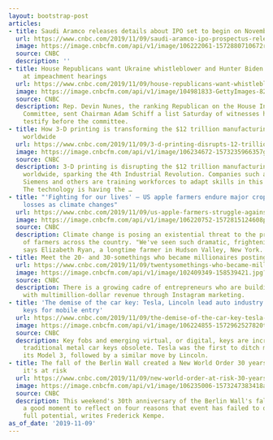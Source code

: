 ```yaml
---
layout: bootstrap-post
articles:
- title: Saudi Aramco releases details about IPO set to begin on November 17
  url: https://www.cnbc.com/2019/11/09/saudi-aramco-ipo-prospectus-released.html
  image: https://image.cnbcfm.com/api/v1/image/106222061-1572880710672rtx775vm.jpg?v=1572880808
  source: CNBC
  description: ''
- title: House Republicans want Ukraine whistleblower and Hunter Biden to testify
    at impeachment hearings
  url: https://www.cnbc.com/2019/11/09/house-republicans-want-whistleblower-and-hunter-biden-to-testify.html
  image: https://image.cnbcfm.com/api/v1/image/104981833-GettyImages-822406362.jpg?v=1532563691
  source: CNBC
  description: Rep. Devin Nunes, the ranking Republican on the House Intelligence
    Committee, sent Chairman Adam Schiff a list Saturday of witnesses he wants to
    testify before the committee.
- title: How 3-D printing is transforming the $12 trillion manufacturing industry
    worldwide
  url: https://www.cnbc.com/2019/11/09/3-d-printing-disrupts-12-trillion-manufacturing-industry-globally.html
  image: https://image.cnbcfm.com/api/v1/image/106234672-1573235966357gettyimages-1052292412.jpeg?v=1573236121
  source: CNBC
  description: 3-D printing is disrupting the $12 trillion manufacturing industry
    worldwide, sparking the 4th Industrial Revolution. Companies such as Ford, L'Oreal,
    Siemens and others are training workforces to adapt skills in this technology.
    The technology is having the …
- title: "'Fighting for our lives' — US apple farmers endure major crop and profit
    losses as climate changes"
  url: https://www.cnbc.com/2019/11/09/us-apple-farmers-struggle-against-climate-change-floods-and-drought.html
  image: https://image.cnbcfm.com/api/v1/image/106220752-1572815124608picture1.jpg?v=1573229041
  source: CNBC
  description: Climate change is posing an existential threat to the precarious lives
    of farmers across the country. "We've seen such dramatic, frightening crop losses,"
    says Elizabeth Ryan, a longtime farmer in Hudson Valley, New York.
- title: Meet the 20- and 30-somethings who became millionaires posting on Instagram
  url: https://www.cnbc.com/2019/11/09/twentysomethings-who-became-millionaires-posting-on-instagram.html
  image: https://image.cnbcfm.com/api/v1/image/102409349-158539421.jpg?v=1423495910
  source: CNBC
  description: There is a growing cadre of entrepreneurs who are building businesses
    with multimillion-dollar revenue through Instagram marketing.
- title: 'The demise of the car key: Tesla, Lincoln lead auto industry in ditching
    keys for mobile entry'
  url: https://www.cnbc.com/2019/11/09/the-demise-of-the-car-key-tesla-lincoln-ditch-keys-for-mobile-entry.html
  image: https://image.cnbcfm.com/api/v1/image/106224855-1572962527820teslakeycard.png?v=1572963017
  source: CNBC
  description: Key fobs and emerging virtual, or digital, keys are increasingly making
    traditional metal car keys obsolete. Tesla was the first to ditch metal keys for
    its Model 3, followed by a similar move by Lincoln.
- title: The fall of the Berlin Wall created a New World Order 30 years ago – now
    it's at risk
  url: https://www.cnbc.com/2019/11/09/new-world-order-at-risk-30-years-after-berlin-wall-fell.html
  image: https://image.cnbcfm.com/api/v1/image/106235006-1573247383418ap_8911110123.jpg?v=1573247471
  source: CNBC
  description: This weekend's 30th anniversary of the Berlin Wall's fall provides
    a good moment to reflect on four reasons that event has failed to deliver on its
    full potential, writes Frederick Kempe.
as_of_date: '2019-11-09'
---
```


